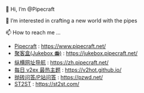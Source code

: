 👋 Hi, I’m @Pipecraft

👀 I’m interested in crafting a new world with the pipes

📫 How to reach me ...

- [Pipecraft](https://www.pipecraft.net/) : https://www.pipecraft.net/
- [聚客盒(Jukebox 📻)](https://jukebox.pipecraft.net/) : https://jukebox.pipecraft.net/
- [纵横网址导航](https://zh.pipecraft.net/) : https://zh.pipecraft.net/
- [每日 v2ex 最热主题](https://v2hot.github.io/) : https://v2hot.github.io/
- [抛砖问答/P站问答](https://pzwd.net/) : https://pzwd.net/
- [ST2ST](https://st2st.com/) : https://st2st.com/


<!---
Pipecraft-net/Pipecraft-net is a ✨ special ✨ repository because its `README.md` (this file) appears on your GitHub profile.
You can click the Preview link to take a look at your changes.
--->
